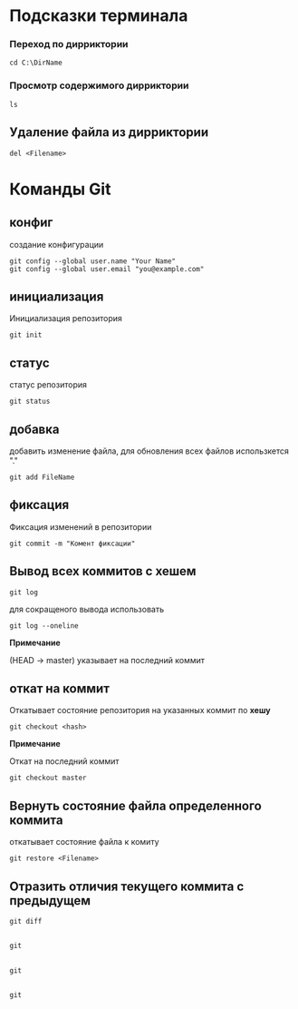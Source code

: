 # Подсказки терминала

### Переход по дирриктории
~~~
cd C:\DirName
~~~

### Просмотр содержимого дирриктории
~~~
ls
~~~

## Удаление файла из дирриктории
~~~
del <Filename>
~~~

# Команды Git

## конфиг
создание конфигурации
~~~
git config --global user.name "Your Name"
git config --global user.email "you@example.com"
~~~

## инициализация
Инициализация репозитория
~~~
git init
~~~

## статус
статус репозитория
~~~
git status
~~~

## добавка
добавить изменение файла, для обновления всех файлов использкется "."
~~~
git add FileName
~~~

## фиксация
Фиксация изменений в репозитории
~~~
git commit -m "Комент фиксации"
~~~

## Вывод всех коммитов с хешем

~~~
git log
~~~
для сокращеного вывода использовать
~~~
git log --oneline
~~~
**Примечание**

 (HEAD -> master) указывает на последний коммит

## откат на коммит
Откатывает состояние репозитория на указанных коммит по **хешу** 
~~~
git checkout <hash>
~~~
**Примечание**

Откат на последний коммит
~~~
git checkout master
~~~

## Вернуть состояние файла определенного коммита
откатывает состояние файла к комиту
~~~
git restore <Filename>
~~~

## Отразить отличия текущего коммита с предыдущем
~~~
git diff
~~~

## 
~~~
git
~~~

## 
~~~
git 
~~~

## 
~~~
git
~~~
